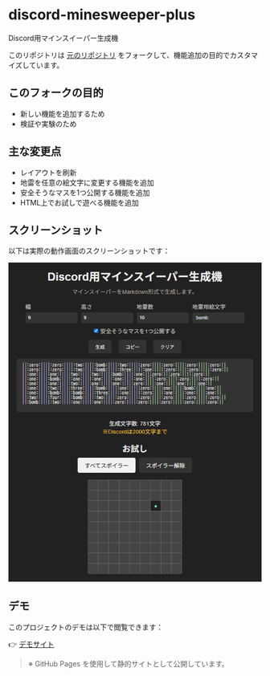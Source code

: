 # discord-minesweeper-plus
Discord用マインスイーパー生成機

このリポジトリは [元のリポジトリ](https://github.com/Ibemu/discord-minesweeper) をフォークして、機能追加の目的でカスタマイズしています。

## このフォークの目的

- 新しい機能を追加するため
- 検証や実験のため

## 主な変更点

- レイアウトを刷新
- 地雷を任意の絵文字に変更する機能を追加
- 安全そうなマスを1つ公開する機能を追加
- HTML上でお試しで遊べる機能を追加

## スクリーンショット

以下は実際の動作画面のスクリーンショットです：

![デモのスクリーンショット](images/demo.png)

## デモ

このプロジェクトのデモは以下で閲覧できます：

👉 [デモサイト](https://brkonic.github.io/discord-minesweeper-plus/)

> ※ GitHub Pages を使用して静的サイトとして公開しています。
